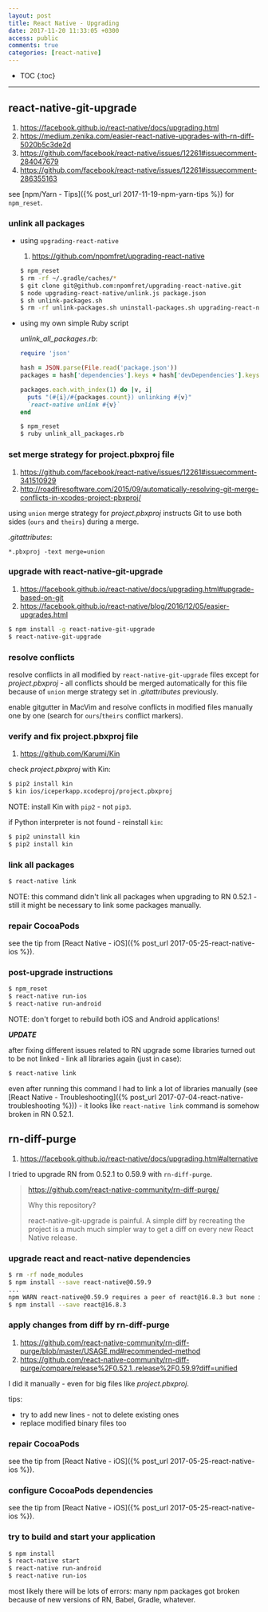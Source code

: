```yaml
---
layout: post
title: React Native - Upgrading
date: 2017-11-20 11:33:05 +0300
access: public
comments: true
categories: [react-native]
---
```


<!-- @format -->

<!-- more -->

<!-- prettier-ignore -->
* TOC
{:toc}
<hr>

## react-native-git-upgrade

1. <https://facebook.github.io/react-native/docs/upgrading.html>
2. <https://medium.zenika.com/easier-react-native-upgrades-with-rn-diff-5020b5c3de2d>
3. <https://github.com/facebook/react-native/issues/12261#issuecomment-284047679>
4. <https://github.com/facebook/react-native/issues/12261#issuecomment-286355163>

see [npm/Yarn - Tips]({% post_url 2017-11-19-npm-yarn-tips %}) for `npm_reset`.

### unlink all packages

- using `upgrading-react-native`

  1. <https://github.com/npomfret/upgrading-react-native>

  ```sh
  $ npm_reset
  $ rm -rf ~/.gradle/caches/*
  $ git clone git@github.com:npomfret/upgrading-react-native.git
  $ node upgrading-react-native/unlink.js package.json
  $ sh unlink-packages.sh
  $ rm -rf unlink-packages.sh uninstall-packages.sh upgrading-react-native/
  ```

- using my own simple Ruby script

  _unlink_all_packages.rb_:

  ```ruby
  require 'json'

  hash = JSON.parse(File.read('package.json'))
  packages = hash['dependencies'].keys + hash['devDependencies'].keys

  packages.each.with_index(1) do |v, i|
    puts "(#{i}/#{packages.count}) unlinking #{v}"
    `react-native unlink #{v}`
  end
  ```

  ```sh
  $ npm_reset
  $ ruby unlink_all_packages.rb
  ```

### set merge strategy for project.pbxproj file

1. <https://github.com/facebook/react-native/issues/12261#issuecomment-341510929>
2. <http://roadfiresoftware.com/2015/09/automatically-resolving-git-merge-conflicts-in-xcodes-project-pbxproj/>

using `union` merge strategy for _project.pbxproj_ instructs Git to use both
sides (`ours` and `theirs`) during a merge.

_.gitattributes_:

```
*.pbxproj -text merge=union
```

### upgrade with react-native-git-upgrade

1. <https://facebook.github.io/react-native/docs/upgrading.html#upgrade-based-on-git>
2. <https://facebook.github.io/react-native/blog/2016/12/05/easier-upgrades.html>

```sh
$ npm install -g react-native-git-upgrade
$ react-native-git-upgrade
```

### resolve conflicts

resolve conflicts in all modified by `react-native-git-upgrade` files except for
_project.pbxproj_ - all conflicts should be merged automatically for this file
because of `union` merge strategy set in _.gitattributes_ previously.

enable gitgutter in MacVim and resolve conflicts in modified files manually one
by one (search for `ours`/`theirs` conflict markers).

### verify and fix project.pbxproj file

1. <https://github.com/Karumi/Kin>

check _project.pbxproj_ with Kin:

```sh
$ pip2 install kin
$ kin ios/iceperkapp.xcodeproj/project.pbxproj
```

NOTE: install Kin with `pip2` - not `pip3`.

if Python interpreter is not found - reinstall `kin`:

```sh
$ pip2 uninstall kin
$ pip2 install kin
```

### link all packages

```sh
$ react-native link
```

NOTE: this command didn't link all packages when upgrading to RN 0.52.1 - still
it might be necessary to link some packages manually.

### repair CocoaPods

see the tip from [React Native -
iOS]({% post_url 2017-05-25-react-native-ios %}).

### post-upgrade instructions

```sh
$ npm_reset
$ react-native run-ios
$ react-native run-android
```

NOTE: don't forget to rebuild both iOS and Android applications!

**_UPDATE_**

after fixing different issues related to RN upgrade some libraries turned out to
be not linked - link all libraries again (just in case):

```sh
$ react-native link
```

even after running this command I had to link a lot of libraries manually (see
[React Native -
Troubleshooting]({% post_url 2017-07-04-react-native-troubleshooting %})) - it
looks like `react-native link` command is somehow broken in RN 0.52.1.

## rn-diff-purge

1. <https://facebook.github.io/react-native/docs/upgrading.html#alternative>

I tried to upgrade RN from 0.52.1 to 0.59.9 with `rn-diff-purge`.

> <https://github.com/react-native-community/rn-diff-purge/>
>
> Why this repository?
>
> react-native-git-upgrade is painful. A simple diff by recreating the project
> is a much much simpler way to get a diff on every new React Native release.

### upgrade react and react-native dependencies

```sh
$ rm -rf node_modules
$ npm install --save react-native@0.59.9
...
npm WARN react-native@0.59.9 requires a peer of react@16.8.3 but none is installed. You must install peer dependencies yourself.
$ npm install --save react@16.8.3
```

### apply changes from diff by rn-diff-purge

1. <https://github.com/react-native-community/rn-diff-purge/blob/master/USAGE.md#recommended-method>
2. <https://github.com/react-native-community/rn-diff-purge/compare/release%2F0.52.1..release%2F0.59.9?diff=unified>

I did it manually - even for big files like _project.pbxproj_.

tips:

- try to add new lines - not to delete existing ones
- replace modified binary files too

### repair CocoaPods

see the tip from [React Native -
iOS]({% post_url 2017-05-25-react-native-ios %}).

### configure CocoaPods dependencies

see the tip from [React Native -
iOS]({% post_url 2017-05-25-react-native-ios %}).

### try to build and start your application

```sh
$ npm install
$ react-native start
$ react-native run-android
$ react-native run-ios
```

most likely there will be lots of errors: many npm packages got broken because
of new versions of RN, Babel, Gradle, whatever.
